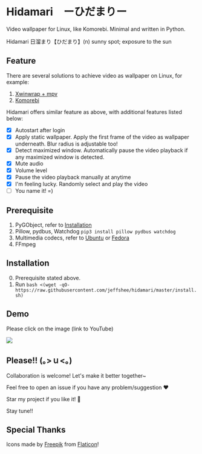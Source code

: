# Hidamari　ーひだまりー
Video wallpaper for Linux, like Komorebi. Minimal and written in Python.

Hidamari 日溜まり【ひだまり】(n) sunny spot; exposure to the sun

## Feature
There are several solutions to achieve video as wallpaper on Linux, for example:
1. [Xwinwrap + mpv](https://www.linuxuprising.com/2019/05/livestream-wallpaper-for-your-gnome.html)
2. [Komorebi](https://github.com/cheesecakeufo/komorebi)

Hidamari offers similar feature as above, with additional features listed below:
- [x] Autostart after login
- [x] Apply static wallpaper. Apply the first frame of the video as wallpaper underneath. Blur radius is adjustable too!
- [x] Detect maximized window. Automatically pause the video playback if any maximized window is detected.
- [x] Mute audio
- [x] Volume level
- [x] Pause the video playback manually at anytime
- [x] I'm feeling lucky. Randomly select and play the video
- [ ] You name it! =)

## Prerequisite
1. PyGObject, refer to [Installation](https://pygobject.readthedocs.io/en/latest/getting_started.html)
2. Pillow, pydbus, Watchdog `pip3 install pillow pydbus watchdog`
3. Multimedia codecs, refer to [Ubuntu](https://itsfoss.com/install-media-codecs-ubuntu/) or [Fedora](https://docs.fedoraproject.org/en-US/quick-docs/assembly_installing-plugins-for-playing-movies-and-music/)
4. FFmpeg

## Installation
0. Prerequisite stated above.
1. Run `bash <(wget -qO- https://raw.githubusercontent.com/jeffshee/hidamari/master/install.sh)`

## Demo
Please click on the image (link to YouTube)

[![](res/demo.gif)](http://www.youtube.com/watch?v=EFh4O0xVcFw "")

## Please!! (｡>ｕ<｡)
Collaboration is welcome! Let's make it better together~

Feel free to open an issue if you have any problem/suggestion :heart:

Star my project if you like it! :star2:

Stay tune!!

## Special Thanks
Icons made by [Freepik](http://www.freepik.com/) from [Flaticon](https://www.flaticon.com/)!

